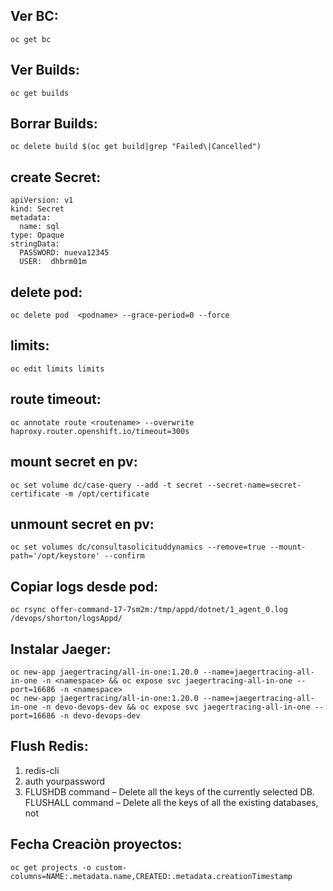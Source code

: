 ## Ver BC:

```
oc get bc
```

## Ver Builds:

```
oc get builds
```

## Borrar Builds:

```
oc delete build $(oc get build|grep "Failed\|Cancelled")
```

## create Secret:

```
apiVersion: v1
kind: Secret
metadata:
  name: sql
type: Opaque
stringData:
  PASSWORD: nueva12345
  USER:  dhbrm01m
  ```
 

 
## delete pod:

```
oc delete pod  <podname> --grace-period=0 --force
```


## limits:

```
oc edit limits limits
```

## route timeout:

```
oc annotate route <routename> --overwrite haproxy.router.openshift.io/timeout=300s
```

## mount secret en pv:
```
oc set volume dc/case-query --add -t secret --secret-name=secret-certificate -m /opt/certificate
```

## unmount secret en pv:

```
oc set volumes dc/consultasolicituddynamics --remove=true --mount-path='/opt/keystore' --confirm
```

## Copiar logs desde pod:

```
oc rsync offer-command-17-7sm2m:/tmp/appd/dotnet/1_agent_0.log /devops/shorton/logsAppd/
```

## Instalar Jaeger:

```
oc new-app jaegertracing/all-in-one:1.20.0 --name=jaegertracing-all-in-one -n <namespace> && oc expose svc jaegertracing-all-in-one --port=16686 -n <namespace> 
oc new-app jaegertracing/all-in-one:1.20.0 --name=jaegertracing-all-in-one -n devo-devops-dev && oc expose svc jaegertracing-all-in-one --port=16686 -n devo-devops-dev
```

## Flush Redis:

1. redis-cli
2. auth yourpassword
3. FLUSHDB command – Delete all the keys of the currently selected DB.
   FLUSHALL command – Delete all the keys of all the existing databases, not
 
## Fecha Creaciòn proyectos:

```
oc get projects -o custom-columns=NAME:.metadata.name,CREATED:.metadata.creationTimestamp
```